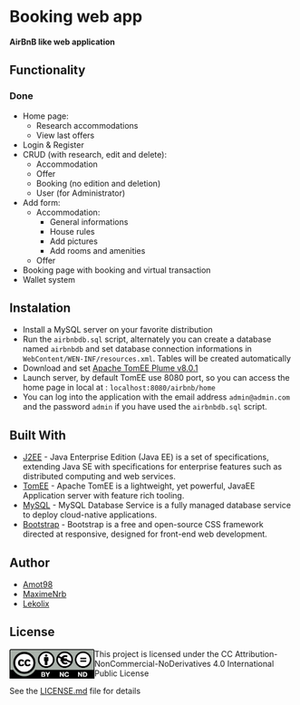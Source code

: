 # Booking web app

**AirBnB like web application**

## Functionality
### Done
- Home page:
  - Research accommodations
  - View last offers
- Login & Register
- CRUD (with research, edit and delete):
  - Accommodation   
  - Offer
  - Booking (no edition and deletion)
  - User (for Administrator) 
- Add form:
  - Accommodation:
    - General informations
    - House rules
    - Add pictures
    - Add rooms and amenities 
  - Offer
- Booking page with booking and virtual transaction
- Wallet system

## Instalation
- Install a MySQL server on your favorite distribution
- Run the ` airbnbdb.sql ` script, alternately you can create a database named ` airbnbdb ` and set database connection informations in ` WebContent/WEN-INF/resources.xml `. Tables will be created automatically
- Download and set [Apache TomEE Plume v8.0.1](http://tomee.apache.org/download-archive.html)
- Launch server, by default TomEE use 8080 port, so you can access the home page in local at : ` localhost:8080/airbnb/home `
- You can log into the application with the email address ` admin@admin.com ` and the password ` admin ` if you have used the ` airbnbdb.sql ` script.

## Built With
- [J2EE](https://www.oracle.com/fr/java/technologies/java-ee-glance.html) - Java Enterprise Edition (Java EE) is a set of specifications, extending Java SE with specifications for enterprise features such as distributed computing and web services.
- [TomEE](https://tomee.apache.org/) - Apache TomEE is a lightweight, yet powerful, JavaEE Application server with feature rich tooling.
- [MySQL](https://www.mysql.com/) - MySQL Database Service is a fully managed database service to deploy cloud-native applications.
- [Bootstrap](https://getbootstrap.com/) - Bootstrap is a free and open-source CSS framework directed at responsive, designed for front-end web development.

## Author
- [Amot98](https://github.com/Amot98)
- [MaximeNrb](https://github.com/maximenrb)
- [Lekolix](https://github.com/Lekolix)

## License

<img align="left" width= "150" alt="CC Attribution-NonCommercial-NoDerivatives 4.0 International Public License Logo" src="https://raw.githubusercontent.com/maximenrb/BookingApp_JavaEE/master/git_img/by-nc-nd.eu.png">

This project is licensed under the CC Attribution-NonCommercial-NoDerivatives 4.0 International Public License

See the [LICENSE.md](https://github.com/maximenrb/TravelMap/blob/master/LICENSE.md) file for details
